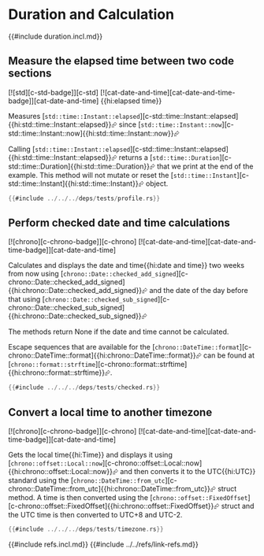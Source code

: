 # Duration and Calculation

{{#include duration.incl.md}}

## Measure the elapsed time between two code sections

[![std][c-std-badge]][c-std]  [![cat-date-and-time][cat-date-and-time-badge]][cat-date-and-time] {{hi:elapsed time}}

Measures [`std::time::Instant::elapsed`][c-std::time::Instant::elapsed]{{hi:std::time::Instant::elapsed}}⮳ since [`std::time::Instant::now`][c-std::time::Instant::now]{{hi:std::time::Instant::now}}⮳

Calling [`std::time::Instant::elapsed`][c-std::time::Instant::elapsed]{{hi:std::time::Instant::elapsed}}⮳ returns a [`std::time::Duration`][c-std::time::Duration]{{hi:std::time::Duration}}⮳ that we print at the end of the example. This method will not mutate or reset the [`std::time::Instant`][c-std::time::Instant]{{hi:std::time::Instant}}⮳ object.

```rust
{{#include ../../../deps/tests/profile.rs}}
```

## Perform checked date and time calculations

[![chrono][c-chrono-badge]][c-chrono]  [![cat-date-and-time][cat-date-and-time-badge]][cat-date-and-time]

Calculates and displays the date and time{{hi:date and time}} two weeks from now using [`chrono::Date::checked_add_signed`][c-chrono::Date::checked_add_signed]{{hi:chrono::Date::checked_add_signed}}⮳ and the date of the day before that using [`chrono::Date::checked_sub_signed`][c-chrono::Date::checked_sub_signed]{{hi:chrono::Date::checked_sub_signed}}⮳

The methods return None if the date and time cannot be calculated.

Escape sequences that are available for the
[`chrono::DateTime::format`][c-chrono::DateTime::format]{{hi:chrono::DateTime::format}}⮳ can be found at [`chrono::format::strftime`][c-chrono::format::strftime]{{hi:chrono::format::strftime}}⮳.

```rust
{{#include ../../../deps/tests/checked.rs}}
```

## Convert a local time to another timezone

[![chrono][c-chrono-badge]][c-chrono]  [![cat-date-and-time][cat-date-and-time-badge]][cat-date-and-time]

Gets the local time{{hi:Time}} and displays it using [`chrono::offset::Local::now`][c-chrono::offset::Local::now]{{hi:chrono::offset::Local::now}}⮳ and then converts it to the UTC{{hi:UTC}} standard using the [`chrono::DateTime::from_utc`][c-chrono::DateTime::from_utc]{{hi:chrono::DateTime::from_utc}}⮳ struct method. A time is then converted using the [`chrono::offset::FixedOffset`][c-chrono::offset::FixedOffset]{{hi:chrono::offset::FixedOffset}}⮳ struct and the UTC time is then converted to UTC+8 and UTC-2.

```rust
{{#include ../../../deps/tests/timezone.rs}}
```

{{#include refs.incl.md}}
{{#include ../../refs/link-refs.md}}

<div class="hidden">
</div>
